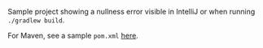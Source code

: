 Sample project showing a nullness error visible in IntelliJ or when running `./gradlew build`.

For Maven, see a sample `pom.xml` [here](https://github.com/sdeleuze/jspecify-nullway-demo/blob/maven/pom.xml). 
